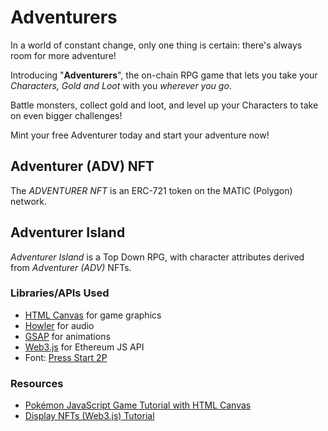 # Adventurers

In a world of constant change, only one thing is certain: there's always room for more adventure!

Introducing "**Adventurers**", the on-chain RPG game that lets you take your *Characters, Gold and Loot* with you *wherever you go*.

Battle monsters, collect gold and loot, and level up your Characters to take on even bigger challenges!

Mint your free Adventurer today and start your adventure now!

## Adventurer (ADV) NFT

The *ADVENTURER NFT* is an ERC-721 token on the MATIC (Polygon) network.

## Adventurer Island

*Adventurer Island* is a Top Down RPG, with character attributes derived from *Adventurer (ADV)* NFTs.

### Libraries/APIs Used

- [HTML Canvas](https://developer.mozilla.org/en-US/docs/Web/API/Canvas_API) for game graphics
- [Howler](https://cdnjs.com/libraries/howler) for audio
- [GSAP](https://greensock.com/docs/) for animations
- [Web3.js](https://github.com/web3/web3.js/blob/1.x/README.md) for Ethereum JS API
- Font: [Press Start 2P](https://fonts.google.com/specimen/Press+Start+2P)

### Resources

- [Pokémon JavaScript Game Tutorial with HTML Canvas](https://youtu.be/yP5DKzriqXA)
- [Display NFTs (Web3.js) Tutorial](https://youtu.be/7P2nnpU-HoQ)